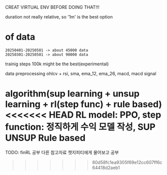 CREAT VIRTUAL ENV BEFORE DOING THAT!!!

duration
    not really relative, so '1m' is the best option

# of data
    20250401-20250501 -> about 45000 data
    20250301-20250501 -> about 90000 data
    
trainig steps
    100k might be the best(experimental)

data preprocessing
    ohlcv + rsi, sma, ema_12, ema_26, macd, macd signal

algorithm(sup learning + unsup learning + rl(step func) + rule based)
<<<<<<< HEAD
    RL
        model: PPO, 
        step function: 정직하게 수익 모델 작성, 
    SUP
    UNSUP
    Rule based
=======

TODO:
    finRL 공부
    다른 참고자료 챗지피티에게 물어보고 공부
>>>>>>> 80d58fc1ea9305f69e12cc607ff6c64418d2aeb1
